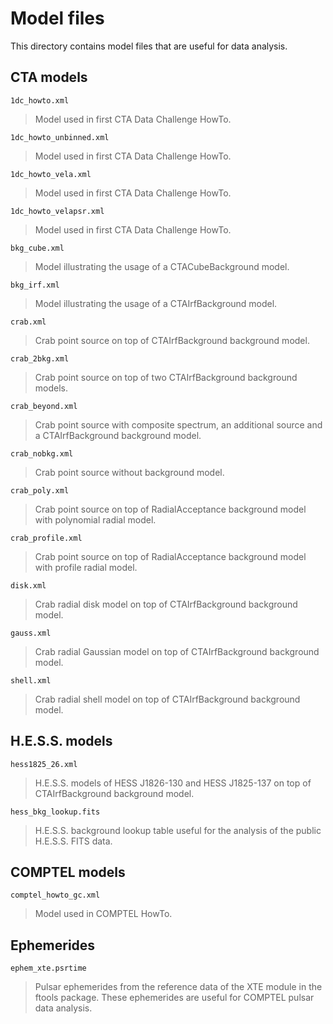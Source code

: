 Model files
===========

This directory contains model files that are useful for data analysis.


CTA models
----------

`1dc_howto.xml`
>  Model used in first CTA Data Challenge HowTo.

`1dc_howto_unbinned.xml`
>  Model used in first CTA Data Challenge HowTo.

`1dc_howto_vela.xml`
>  Model used in first CTA Data Challenge HowTo.

`1dc_howto_velapsr.xml`
>  Model used in first CTA Data Challenge HowTo.

`bkg_cube.xml`
>  Model illustrating the usage of a CTACubeBackground model.

`bkg_irf.xml`
>  Model illustrating the usage of a CTAIrfBackground model.

`crab.xml`
>  Crab point source on top of CTAIrfBackground background model.

`crab_2bkg.xml`
>  Crab point source on top of two CTAIrfBackground background models.

`crab_beyond.xml`
>  Crab point source with composite spectrum, an additional source
>  and a CTAIrfBackground background model.

`crab_nobkg.xml`
>  Crab point source without background model.

`crab_poly.xml`
>  Crab point source on top of RadialAcceptance background model with
>  polynomial radial model.

`crab_profile.xml`
>  Crab point source on top of RadialAcceptance background model with
>  profile radial model. 

`disk.xml`
>  Crab radial disk model on top of CTAIrfBackground background model.

`gauss.xml`
>  Crab radial Gaussian model on top of CTAIrfBackground background model.

`shell.xml`
>  Crab radial shell model on top of CTAIrfBackground background model.


H.E.S.S. models
---------------

`hess1825_26.xml`
> H.E.S.S. models of HESS J1826-130 and HESS J1825-137 on top of
> CTAIrfBackground background model.

`hess_bkg_lookup.fits`
> H.E.S.S. background lookup table useful for the analysis of the public
> H.E.S.S. FITS data.


COMPTEL models
--------------

`comptel_howto_gc.xml`
>  Model used in COMPTEL HowTo.


Ephemerides
-----------

`ephem_xte.psrtime`
>  Pulsar ephemerides from the reference data of the XTE module in the
>  ftools package. These ephemerides are useful for COMPTEL pulsar data
>  analysis.

